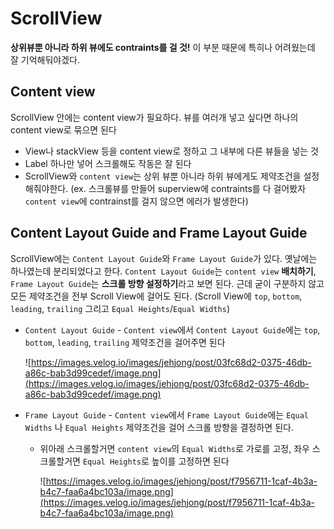 # ScrollView

**상위뷰뿐 아니라 하위 뷰에도 contraints를 걸 것!** 이 부분 때문에 특히나 어려웠는데 잘 기억해둬야겠다.

## Content view

ScrollView 안에는 content view가 필요하다. 뷰를 여러개 넣고 싶다면 하나의 content view로 묶으면 된다

- View나 stackView 등을 content view로 정하고 그 내부에 다른 뷰들을 넣는 것
- Label 하나만 넣어 스크롤해도 작동은 잘 된다
- ScrollView와 `content view`는 상위 뷰뿐 아니라 하위 뷰에게도 제약조건을 설정해줘야한다. (ex. 스크롤뷰를 만들어 superview에 contraints를 다 걸어봤자 `content view`에 contrainst를 걸지 않으면 에러가 발생한다)

## Content Layout Guide and Frame Layout Guide

ScrollView에는 `Content Layout Guide`와 `Frame Layout Guide`가 있다. 옛날에는 하나였는데 분리되었다고 한다.
`Content Layout Guide`는 `content view` **배치하기**, `Frame Layout Guide`는 **스크롤 방향 설정하기**라고 보면 된다. 근데 굳이 구분하지 않고 모든 제약조건을 전부 Scroll View에 걸어도 된다. (Scroll View에 `top`, `bottom`, `leading`, `trailing` 그리고 `Equal Heights`/`Equal Widths`)

- `Content Layout Guide` - `Content view`에서 `Content Layout Guide`에는 `top`, `bottom`, `leading`, `trailing` 제약조건을 걸어주면 된다

    ![https://images.velog.io/images/jehjong/post/03fc68d2-0375-46db-a86c-bab3d99cedef/image.png](https://images.velog.io/images/jehjong/post/03fc68d2-0375-46db-a86c-bab3d99cedef/image.png)

- `Frame Layout Guide` - `Content view`에서 `Frame Layout Guide`에는 `Equal Widths` 나 `Equal Heights` 제약조건을 걸어 스크롤 방향을 결정하면 된다.
    - 위아래 스크롤할거면 `content view`의 `Equal Widths`로 가로를 고정, 좌우 스크롤할거면 `Equal Heights`로 높이를 고정하면 된다

        ![https://images.velog.io/images/jehjong/post/f7956711-1caf-4b3a-b4c7-faa6a4bc103a/image.png](https://images.velog.io/images/jehjong/post/f7956711-1caf-4b3a-b4c7-faa6a4bc103a/image.png)
